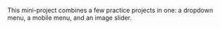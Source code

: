 This mini-project combines a few practice projects in one: a dropdown menu, a mobile menu, and an image slider.